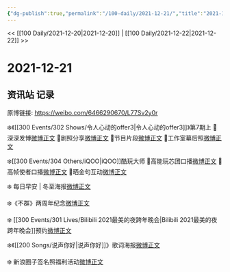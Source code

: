 ```yaml
---
{"dg-publish":true,"permalink":"/100-daily/2021-12-21/","title":"2021-12-21"}
---
```



<< [[100 Daily/2021-12-20\|2021-12-20]] | [[100 Daily/2021-12-22\|2021-12-22]] >>

# 2021-12-21

## 资讯站 记录

原博链接: https://weibo.com/6466290670/L77Sv2y0r

❄️《[[300 Events/302 Shows/令人心动的offer3\|令人心动的offer3]]》第7期上
🥟深深发博[微博正文](https://m.weibo.cn/6466290670/4716954302026577)
🥟剧照分享[微博正文](https://m.weibo.cn/6466290670/4716831111909986)
🥟节目片段[微博正文](https://m.weibo.cn/6466290670/4716945783391620)
🥟工作室幕后照[微博正文](https://m.weibo.cn/6466290670/4716946107666608)

❄️[[300 Events/304 Others/iQOO\|iQOO]]酷玩大师
🥟高能玩芯团口播[微博正文](https://m.weibo.cn/6466290670/4716831312971567)
🥟高帧使者口播[微博正文](https://m.weibo.cn/6466290670/4716940528457453)
🥟晒金句互动[微博正文](https://m.weibo.cn/6466290670/4716947805834702)

❄️ 每日早安 | 冬至海报[微博正文](https://m.weibo.cn/6466290670/4716752690742883)

❄️《不群》两周年纪念[微博正文](https://m.weibo.cn/6466290670/4716759543974432)

❄️ [[300 Events/301 Lives/Bilibili 2021最美的夜跨年晚会\|Bilibili 2021最美的夜跨年晚会]]预约[微博正文](https://m.weibo.cn/6466290670/4716858802962798)

❄️《[[200 Songs/说声你好\|说声你好]]》歌词海报[微博正文](https://m.weibo.cn/6466290670/4716948698435454)

❄️ 新浪圈子签名照福利活动[微博正文](https://m.weibo.cn/6466290670/4716814775619298)
